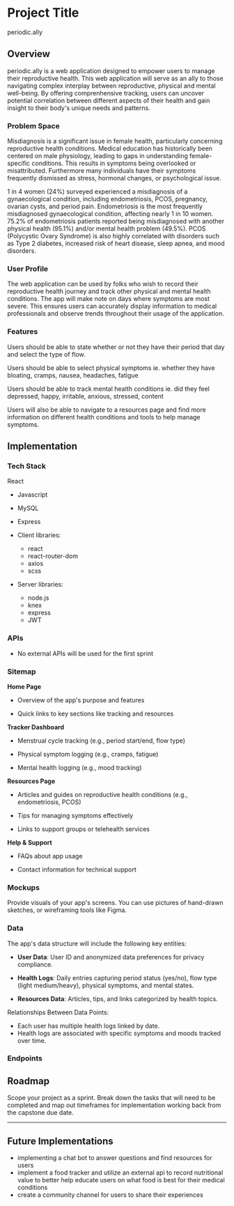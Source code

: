 # Project Title
periodic.ally   

## Overview

periodic.ally is a web application designed to empower users to manage their reproductive health. This web application will serve as an ally to those navigating complex interplay between reproductive, physical and mental well-being.  By offering comprenhensive tracking, users can uncover potential correlation between different aspects of their health and gain insight to their body's unique needs and patterns. 

### Problem Space

Misdiagnosis is a significant issue in female health, particularly concerning reproductive health conditions. Medical education has historically been centered on male physiology, leading to gaps in understanding female-specific conditions. This results in symptoms being overlooked or misattributed. Furthermore many individuals have their symptoms frequently dismissed as stress, hormonal changes, or psychological issue.

1 in 4 women (24%) surveyed experienced a misdiagnosis of a gynaecological condition, including endometriosis, PCOS, pregnancy, ovarian cysts, and period pain. Endometriosis is the most frequently misdiagnosed gynaecological condition, affecting nearly 1 in 10 women. 75.2% of endometriosis patients reported being misdiagnosed with another physical health (95.1%) and/or mental health problem (49.5%). PCOS (Polycystic Ovary Syndrome) is also highly correlated with disorders such as Type 2 diabetes, increased risk of heart disease, sleep apnea, and mood disorders. 

### User Profile

The web application can be used by folks who wish to record their reproductive health journey and track other physical and mental health conditions. The app will make note on days where symptoms are most severe. This ensures users can accurately display information to medical professionals and observe trends throughout their usage of the application. 


### Features

Users should be able to state whether or not they have their period that day and select the type of flow.  

Users should be able to select physical symptoms ie. whether they have bloating, cramps, nausea, headaches, fatigue 

Users should be able to track mental health conditions ie. did they feel depressed, happy, irritable, anxious, stressed, content 

Users will also be able to navigate to a resources page and find more information on different health conditions and tools to help manage symptoms. 

## Implementation

### Tech Stack

React
- Javascript
- MySQL
- Express

- Client libraries: 
    - react
    - react-router-dom
    - axios
    - scss
- Server libraries:
    - node.js
    - knex
    - express
    - JWT

### APIs

- No external APIs will be used for the first sprint

### Sitemap

**Home Page**

- Overview of the app's purpose and features

- Quick links to key sections like tracking and resources

**Tracker Dashboard**

- Menstrual cycle tracking (e.g., period start/end, flow type)

- Physical symptom logging (e.g., cramps, fatigue)

- Mental health logging (e.g., mood tracking)

**Resources Page**

- Articles and guides on reproductive health conditions (e.g., endometriosis, PCOS)

- Tips for managing symptoms effectively

- Links to support groups or telehealth services

**Help & Support**

- FAQs about app usage

- Contact information for technical support


### Mockups

Provide visuals of your app's screens. You can use pictures of hand-drawn sketches, or wireframing tools like Figma.

### Data

The app's data structure will include the following key entities:

-   **User Data**: User ID and anonymized data preferences for privacy compliance.

-   **Health Logs**: Daily entries capturing period status (yes/no), flow type (light medium/heavy), physical symptoms, and mental states.

-   **Resources Data**: Articles, tips, and links categorized by health topics.

Relationships Between Data Points:
-   Each user has multiple health logs linked by date.
-   Health logs are associated with specific symptoms and moods tracked over time.

### Endpoints

## Roadmap

Scope your project as a sprint. Break down the tasks that will need to be completed and map out timeframes for implementation working back from the capstone due date. 

---

## Future Implementations
- implementing a chat bot to answer questions and find resources for users 
- implement a food tracker and utilize an external api to record nutritional value to better help educate users on what food is best for their medical conditions 
- create a community channel for users to share their experiences 


